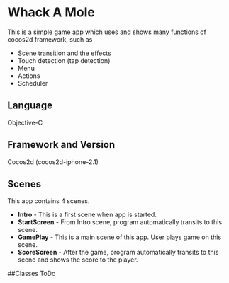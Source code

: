 # Whack A Mole
This is a simple game app which uses and shows many functions of cocos2d framework, such as  
* Scene transition and the effects  
* Touch detection (tap detection)  
* Menu  
* Actions  
* Scheduler  
  
## Language
Objective-C

## Framework and Version
Cocos2d (cocos2d-iphone-2.1)

## Scenes
This app contains 4 scenes.  
* __Intro__ - This is a first scene when app is started.  
* __StartScreen__ - From Intro scene, program automatically transits to this scene.  
* __GamePlay__ - This is a main scene of this app. User plays game on this scene.  
* __ScoreScreen__ - After the game, program automatically transits to this scene and shows the score to the player.  

##Classes
ToDo
